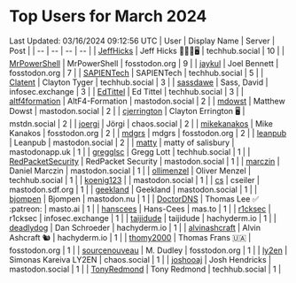 # Top Users for March 2024
Last Updated: 03/16/2024 09:12:56 UTC
| User | Display Name | Server | Post |
| -- | -- | -- | -- |
| [JeffHicks](https://techhub.social/@JeffHicks) | Jeff Hicks 🐶🎼🍷🖥️ | techhub.social | 10 |
| [MrPowerShell](https://fosstodon.org/@MrPowerShell) | MrPowerShell | fosstodon.org | 9 |
| [jaykul](https://fosstodon.org/@jaykul) | Joel Bennett | fosstodon.org | 7 |
| [SAPIENTech](https://techhub.social/@SAPIENTech) | SAPIENTech | techhub.social | 5 |
| [Clatent](https://techhub.social/@Clatent) | Clayton Tyger | techhub.social | 3 |
| [sassdawe](https://infosec.exchange/@sassdawe) | Sass, David | infosec.exchange | 3 |
| [EdTittel](https://techhub.social/@EdTittel) | Ed Tittel | techhub.social | 3 |
| [altf4formation](https://mastodon.social/@altf4formation) | AltF4-Formation | mastodon.social | 2 |
| [mdowst](https://mastodon.social/@mdowst) | Matthew Dowst | mastodon.social | 2 |
| [cjerrington](https://mstdn.social/@cjerrington) | Clayton Errington 🖥️ | mstdn.social | 2 |
| [joergi](https://chaos.social/@joergi) | Jörgi | chaos.social | 2 |
| [mikekanakos](https://fosstodon.org/@mikekanakos) | Mike Kanakos | fosstodon.org | 2 |
| [mdgrs](https://fosstodon.org/@mdgrs) | mdgrs | fosstodon.org | 2 |
| [leanpub](https://mastodon.social/@leanpub) | Leanpub | mastodon.social | 2 |
| [matty](https://mastodonapp.uk/@matty) | matty of salisbury | mastodonapp.uk | 1 |
| [gregglsc](https://techhub.social/@gregglsc) | Gregg Lott | techhub.social | 1 |
| [RedPacketSecurity](https://mastodon.social/@RedPacketSecurity) | RedPacket Security | mastodon.social | 1 |
| [marczin](https://mastodon.social/@marczin) | Daniel Marczin | mastodon.social | 1 |
| [ollimenzel](https://techhub.social/@ollimenzel) | Oliver Menzel | techhub.social | 1 |
| [koenig123](https://mastodon.social/@koenig123) |  | mastodon.social | 1 |
| [cs](https://mastodon.sdf.org/@cs) | cseiler | mastodon.sdf.org | 1 |
| [geekland](https://mastodon.social/@geekland) | Geekland | mastodon.social | 1 |
| [bjompen](https://mastodon.nu/@bjompen) | Bjompen | mastodon.nu | 1 |
| [DoctorDNS](https://masto.ai/@DoctorDNS) | Thomas Lee ✅ :patreon: | masto.ai | 1 |
| [hanscees](https://mas.to/@hanscees) | Hans-Cees | mas.to | 1 |
| [r1cksec](https://infosec.exchange/@r1cksec) | r1cksec | infosec.exchange | 1 |
| [taijidude](https://hachyderm.io/@taijidude) | taijidude | hachyderm.io | 1 |
| [deadlydog](https://hachyderm.io/@deadlydog) | Dan Schroeder | hachyderm.io | 1 |
| [alvinashcraft](https://hachyderm.io/@alvinashcraft) | Alvin Ashcraft 🐿️ | hachyderm.io | 1 |
| [thomy2000](https://fosstodon.org/@thomy2000) | Thomas Frans 🇺🇦 | fosstodon.org | 1 |
| [sourcenouveau](https://fosstodon.org/@sourcenouveau) | M. Dudley | fosstodon.org | 1 |
| [ly2en](https://chaos.social/@ly2en) | Simonas Kareiva LY2EN | chaos.social | 1 |
| [joshooaj](https://mastodon.social/@joshooaj) | Josh Hendricks | mastodon.social | 1 |
| [TonyRedmond](https://techhub.social/@TonyRedmond) | Tony Redmond | techhub.social | 1 |
